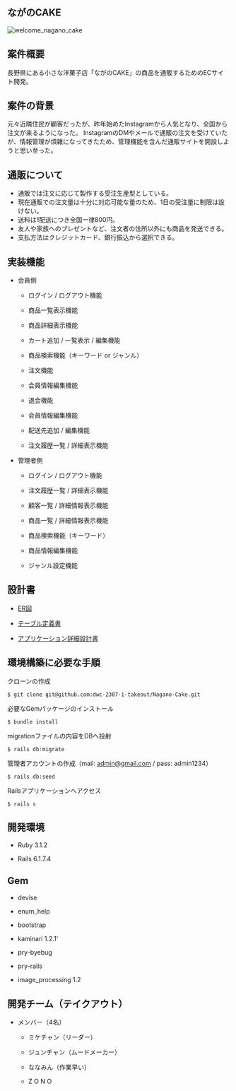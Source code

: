 ## ながのCAKE

![welcome_nagano_cake](https://github.com/dwc-2307-i-takeout/Nagano-Cake/assets/138280990/81bacad8-3dc9-4fd4-9219-e9c5dd8e813b)

## 案件概要

長野県にある小さな洋菓子店「ながのCAKE」の商品を通販するためのECサイト開発。

## 案件の背景

元々近隣住民が顧客だったが、昨年始めたInstagramから人気となり、全国から注文が来るようになった。
InstagramのDMやメールで通販の注文を受けていたが、情報管理が煩雑になってきたため、管理機能を含んだ通販サイトを開設しようと思い至った。

## 通販について

- 通販では注文に応じて製作する受注生産型としている。
- 現在通販での注文量は十分に対応可能な量のため、1日の受注量に制限は設けない。
- 送料は1配送につき全国一律800円。
- 友人や家族へのプレゼントなど、注文者の住所以外にも商品を発送できる。
- 支払方法はクレジットカード、銀行振込から選択できる。

## 実装機能

- 会員側

  - ログイン / ログアウト機能

  - 商品一覧表示機能

  - 商品詳細表示機能

  - カート追加 / 一覧表示 / 編集機能

  - 商品検索機能（キーワード or ジャンル）

  - 注文機能

  - 会員情報編集機能

  - 退会機能

  - 会員情報編集機能

  - 配送先追加 / 編集機能

  - 注文履歴一覧 / 詳細表示機能

- 管理者側

  - ログイン / ログアウト機能

  - 注文履歴一覧 / 詳細表示機能

  - 顧客一覧 / 詳細情報表示機能

  - 商品一覧 / 詳細情報表示機能

  - 商品検索機能（キーワード）

  - 商品情報編集機能

  - ジャンル設定機能

## 設計書

- [ER図](https://drive.google.com/file/d/1FEnMbSdGQCzyJRzWRFpfa2Me7nnZfmKX/view?usp=sharing)

- [テーブル定義書](https://docs.google.com/spreadsheets/d/1alIFfwM6UT90XGyBh4zNcboRvbjB5jZ4SrWyXBzU6I4/edit?usp=sharing)

- [アプリケーション詳細設計書](https://docs.google.com/spreadsheets/d/1UpoKhIayDta3MgNeKeXHLYqDg78y7KlZU3vAnmvk1xc/edit?usp=sharing)

## 環境構築に必要な手順

クローンの作成

    $ git clone git@github.com:dwc-2307-i-takeout/Nagano-Cake.git

必要なGemパッケージのインストール

    $ bundle install

migrationファイルの内容をDBへ投射

    $ rails db:migrate

管理者アカウントの作成（mail: admin@gmail.com / pass: admin1234）

    $ rails db:seed

Railsアプリケーションへアクセス

    $ rails s

## 開発環境

- Ruby 3.1.2

- Rails 6.1.7.4

## Gem

- devise

- enum_help

- bootstrap

- kaminari 1.2.1'

- pry-byebug

- pry-rails

- image_processing 1.2

## 開発チーム（テイクアウト）

- メンバー（4名）

  - ミケチャン（リーダー）

  - ジュンチャン（ムードメーカー）

  - ななみん（作業早い）

  - Z O N O